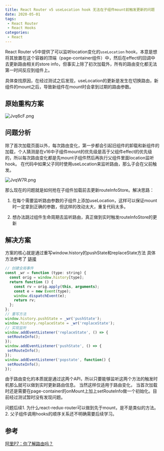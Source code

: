 ```yaml
---
title: React Router v5 useLocation hook 无法在子组件mount前触发更新的问题
date: 2020-05-01
tags:
 - React Router
 - React Hooks
categories:
 - React
---
```


React Router v5中提供了可以监听location变化的`useLocation` hook，本意是想将其放置在这个容器的顶端（page-container组件）中，然后在effect的回调中去更新路由相关的store info，但事实上除了初次加载外，所有的路由变化都无法第一时间反应到组件上。

<!-- more -->

具体查找原因，在经过测试之后发现，useLocation的更新是发生在切换路由，新组件的mount之后，导致新组件在mount时会拿到过期的路由参数。

## 原始重构方案

![Jvq6cF.png](https://kuimo-markdown-pic.oss-cn-hangzhou.aliyuncs.com/Jvq6cF.png)

## 问题分析

除了首次加载页面以外，每次路由变化，第一步都会引起旧组件的卸载和新组件的加载，个人猜测是在v16中子组件mount的优先级是高于父组件effect的优先级的，所以每次路由变化都是先mount子组件然后再执行父组件里面location监听hook。 在代码中如果父子同时使用useLocation来监听路由，那么子会在父前触发。

![JvqW7R.png](https://kuimo-markdown-pic.oss-cn-hangzhou.aliyuncs.com/JvqW7R.png)

那么现在的问题就是如何抢在子组件加载前去更新routeInfoStore。解决思路：

1. 在每个需要监听路由参数的子组件上添加useLocation，这样可以保证mount时一定拿到正确的参数，但这样的改动太大，重复代码太多。

2. 想办法跳过组件生命周期去监听路由，真正做到实时触发routeInfoStore的更新

## 解决方案

方案的核心就是通过重写window.history的pushState和replaceState方法 具体方法参考了 [链接](https://juejin.im/post/5e85cb8151882573c66cf63f?utm_source=gold_browser_extension#heading-11)

```javascript
// 创建全局事件
const _wr = function (type: string) {
  const orig = window.history[type];
  return function () {
    const rv = orig.apply(this, arguments);
    const e = new Event(type);
    window.dispatchEvent(e);
    return rv;
  };
};
// 重写方法
window.history.pushState = _wr('pushState');
window.history.replaceState = _wr('replaceState');
// 实现监听
window.addEventListener('replaceState', () => {
 setRouteInfo();
});
window.addEventListener('pushState', () => {
 setRouteInfo();
});
window.addEventListener('popstate', function() {
 setRouteInfo();
});
```

由于路由变化的本质就是通过这两个API，所以只要能够监听这两个方法的触发时机那么就可以做到实时更新路由信息。 当然这样仅适用于路由变化， 当首次加载时还是需要在page-container的onMount上加上setRouteInfo做一个初始化。目前经过测试暂时没有发现问题。

问题后续1. 为什么react-redux-router可以做到先于mount，是不是类似的方法。2. 父子组件调用hooks的顺序关系还不明确需要后续学习。

## 参考

[阿里P7：你了解路由吗？](https://juejin.im/post/5e85cb8151882573c66cf63f?utm_source=gold_browser_extension#heading-11)